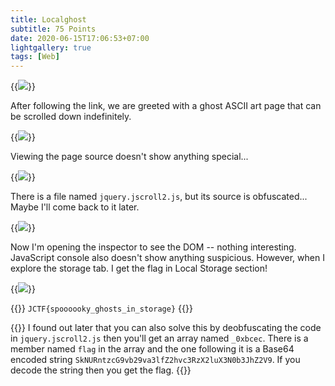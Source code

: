 ```yaml
---
title: Localghost
subtitle: 75 Points
date: 2020-06-15T17:06:53+07:00
lightgallery: true
tags: [Web]
---
```


{{<image src="images/brief.png" caption="Brief">}}

After following the link, we are greeted with a ghost ASCII art page that can be scrolled down indefinitely.

{{<image src="images/landing-page.png" caption="Ghost">}}

Viewing the page source doesn't show anything special...

{{<image src="images/view-source.png" caption="View Source">}}

There is a file named `jquery.jscroll2.js`, but its source is obfuscated... Maybe I'll come back to it later.

{{<image src="images/jscroll.png" caption="`jquery.jscroll2.js`">}}

Now I'm opening the inspector to see the DOM -- nothing interesting. JavaScript console also doesn't show anything suspicious. However, when I explore the storage tab. I get the flag in Local Storage section!

{{<image src="images/local-storage.png" caption="Local Storage">}}

{{<admonition success Flag>}}
`JCTF{spoooooky_ghosts_in_storage}`
{{</admonition>}}

{{<admonition info>}}
I found out later that you can also solve this by deobfuscating the code in `jquery.jscroll2.js` then you'll get an array named `_0xbcec`. There is a member named `flag` in the array and the one following it is a Base64 encoded string `SkNURntzcG9vb29va3lfZ2hvc3RzX2luX3N0b3JhZ2V9`. If you decode the string then you get the flag.
{{</admonition>}}
